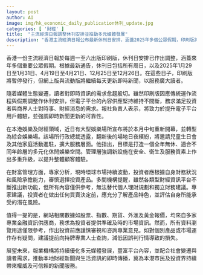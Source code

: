 ```yaml
---
layout: post
author: AI
image: img/hk_economic_daily_publication休刊_update.jpg
categories: [ '財經' ]
title:  "主流經濟日報調整休刊安排並推動多元媒體發展"
description: "香港主流經濟日報公布最新休刊日安排，涵蓋2025年多個公眾假期，印刷版將暫停發行但數碼平台持續即時更新新聞。同時，本地大型娛樂場所翻新轉型綜合娛樂空間，財管專家提醒投資者審慎理財。報業機構展望未來，強調優化多平台內容，持續提升本地金融與生活新聞服務。"
---
```

香港一份主流經濟日報於每週一至六出版印刷版，休刊日安排已作出調整，涵蓋來年多個重要公眾假期。根據最新通告，休刊日包括所有周日，以及2025年1月29日至1月31日、4月19日至4月21日、12月25日至12月26日。在這些日子，印刷版將暫停發行，但網上版與流動版將繼續每天更新即時新聞，以服務廣大讀者。

隨着媒體生態變遷，讀者對即時資訊的需求愈趨殷切。雖然印刷版因應傳統運作流程與假期調整作休刊安排，但電子平台的內容供應堅持維持不間斷，務求滿足投資者與商界人士對時事、財經消息的需求。報社負責人表示，將致力於提升電子平台用戶體驗，並強調即時新聞更新的可靠性。

在本港娛樂及財經領域，近日有大型娛樂場所宣布將於本月中旬重新開幕，並轉型為綜合娛樂場。該場所行政總裁透露，翻新後的場地日夜繽紛，將邀請兒童生日會及其他家庭活動進駐，擴大服務層面。他指出，目標是打造一個全年無休、適合不同年齡層的多元化休閒娛樂空間。管理層強調新設施在安全、衛生及服務質素上作出多重升級，以提升整體顧客體驗。

在財富管理方面，專家分析，現時環球市場持續波動，投資者應根據自身財務狀況和風險承擔能力，審慎選擇投資產品。多間機構提醒，雖然各類型財經資訊平台不斷推出新功能，但所有內容僅供參考，無法替代個人理財規劃和獨立財務建議。專家建議，投資者在做出任何買賣決定前，應充分了解產品特色，並評估自身所能承受的潛在風險。

值得一提的是，網站相關數據如股票、指數、期貨、外滙及黃金報價，均來自多家專業金融資訊供應商，務求為投資者提供準確及時的市場資訊。然而，所有資料瀏覽用途僅限參考，作出投資前應謹慎審視和咨詢專業意見。如對個別產品或市場運作存有疑問，建議提前向持牌專業人士查詢，減低因誤判行情導致的損失。

展望未來，報業機構將持續優化多元媒體發展，豐富平台內容，並配合社會變遷與讀者需求，推動本地財經新聞與生活資訊的即時傳播，冀為本港市民及投資界持續帶來權威及可信賴的新聞服務。